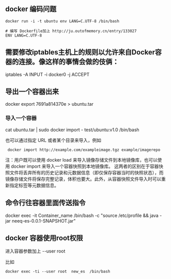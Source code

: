 ## docker 编码问题

```
docker run -i -t ubuntu env LANG=C.UTF-8 /bin/bash

# 编写 Dockerfile加上 http://ju.outofmemory.cn/entry/133027
ENV LANG=C.UTF-8
```

## 需要修改iptables主机上的规则以允许来自Docker容器的连接。像这样的事情会做的伎俩：

iptables -A INPUT -i docker0 -j ACCEPT

## 导出一个容器出来
docker export 7691a814370e > ubuntu.tar


### 导入一个容器
cat ubuntu.tar | sudo docker import - test/ubuntu:v1.0   /bin/bash

也可以通过指定 URL 或者某个目录来导入，例如
```
 docker import http://example.com/exampleimage.tgz example/imagerepo
 ```
注：用户既可以使用 docker load 来导入镜像存储文件到本地镜像库，也可以使用 docker import 来导入一个容器快照到本地镜像库。
这两者的区别在于容器快照文件将丢弃所有的历史记录和元数据信息（即仅保存容器当时的快照状态），而镜像存储文件将保存完整记录，体积也要大。此外，从容器快照文件导入时可以重新指定标签等元数据信息。

## 命令行往容器里面传送指令
 docker exec -it Container_name /bin/bash -c "source /etc/profile && java -jar neeq-es-0.0.1-SNAPSHOT.jar"

## docker  容器使用root权限

进入容器参数加上 --user root 

比如 
```
docker exec -ti --user root  new_es  /bin/bash
```